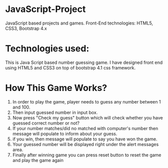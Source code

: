# JavaScript-Project
JavaScript based projects and games. Front-End technologies: HTML5, CSS3, Bootstrap 4.x 

# Technologies used:
This is Java Script based number guessing game. I have designed front end using HTML5 and CSS3 on top of bootstrap 4.1 css framework.

# How This Game Works?
1. In order to play the game, player needs to guess any number between 1 and 100. 
2. Then input guessed number in input box.
3. Now press "Check my guess" button which will check whether you have guessed correct number or not?
4. If your number matches/did no matched with computer's number then message will populate to inform about your guess.
5. if you win, then message will populate to say you have won the game.
6. Your guessed number will be displayed right under the alert messages area.
7. Finally after winning game you can press reset button to reset the game and play the game again




